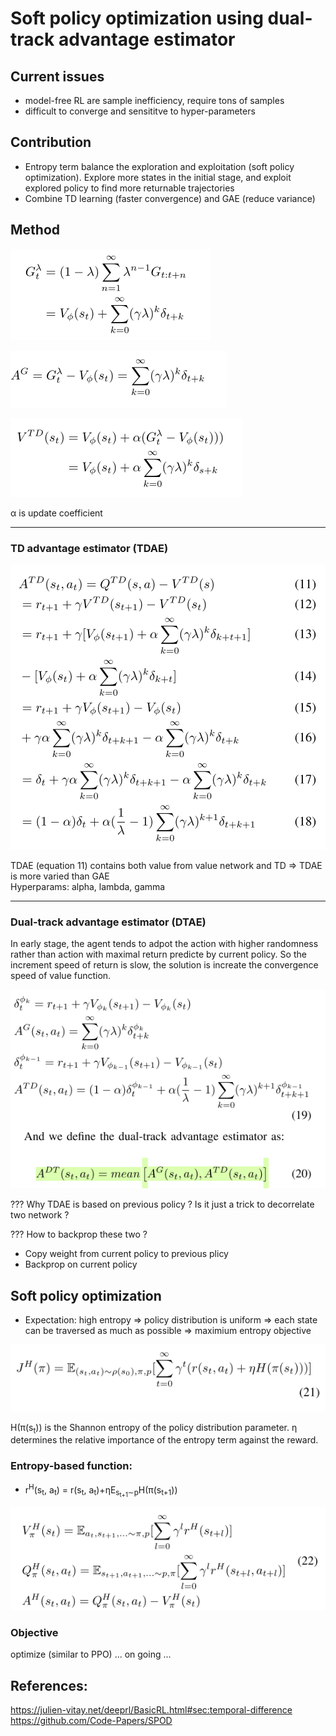 # Soft policy optimization using dual-track advantage estimator

## Current issues
- model-free RL are sample inefficiency, require tons of samples
- difficult to converge and sensititve to hyper-parameters

## Contribution
- Entropy term balance the exploration and exploitation (soft policy optimization). Explore more states in the initial stage, and exploit explored policy to find more returnable trajectories
- Combine TD learning (faster convergence) and GAE (reduce variance)

## Method
![MM algo](./SPOD/SPOD_G_lambda.png)

![MM algo](./SPOD/SPOD_GAE.png)

![MM algo](./SPOD/SPOD_V_TD.png)

α is update coefficient
<hr> </hr> 

### TD advantage estimator (TDAE)
![MM algo](./SPOD/SPOD_A_TD.png)

TDAE (equation 11) contains both value from value network and TD => TDAE is more varied than GAE  
Hyperparams: alpha, lambda, gamma
<hr> </hr> 

### Dual-track advantage estimator (DTAE)
In early stage, the agent tends to adpot the action with higher randomness rather than action with maximal return predicte by current policy. So the increment speed of return is slow, the solution is increate the convergence speed of value function.

![MM algo](./SPOD/SPOD_DTAE.png)

??? Why TDAE is based on previous policy ? Is it just a trick to decorrelate two network ?

??? How to backprop these two ?  
- Copy weight from current policy to previous plicy
- Backprop on current policy

## Soft policy optimization
- Expectation: high entropy => policy distribution is uniform => each state can be traversed as much as possible => maximium entropy objective

![MM algo](./SPOD/SPOD_entropy_objective.png)

H(π(s<sub>t</sub>)) is the Shannon entropy of the policy distribution parameter. η determines the relative importance of the entropy term against the reward.

### Entropy-based function: 

- r<sup>H</sup>(s<sub>t</sub>, a<sub>t</sub>) = r(s<sub>t</sub>, a<sub>t</sub>)+ηE<sub>s<sub>t+1</sub>∼p</sub>H(π(s<sub>t+1</sub>))

![MM algo](./SPOD/SPOD_entropy_based.png)

### Objective

optimize (similar to PPO)
... on going ...

## References:
https://julien-vitay.net/deeprl/BasicRL.html#sec:temporal-difference
https://github.com/Code-Papers/SPOD     